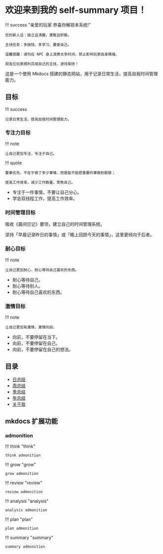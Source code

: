 # 欢迎来到我的 self-summary 项目！

!!! success "亲爱的玩家 恭喜你解锁本系统!"

    您的新人设：独立且清醒，勇敢且积极。

    主线任务：多搞钱、多学习、要爱自己。

    温馨提醒：请勿在 NPC 身上浪费太多时间，禁止影响玩家自身情绪。

    祝各位玩家顺利完成自己的主线，游戏愉快！

这是一个使用 Mkdocs 搭建的静态网站，用于记录日常生活，提高自我时间管理能力。

## 目标

!!! success

    记录日常生活，提高自我时间管理能力。

### 专注力目标

!!! note

    让自己更加专注，专注于自己。

!!! quote

    要事优先，不在于做了多少事情，而是能不能把重要的事做到极致；

    提高工作效率，减少工作数量，聚焦自己。

- 专注于一件事情，不要让自己分心。
- 学会双线程工作，提高工作效率。

### 时间管理目标

吸收《晨间日记》要领，建立自己的时间管理系统。

坚持「早晨记录昨日的事情」或「晚上回顾今天的事情」，这里更倾向于后者。

### 耐心目标

!!! note

    让自己更加耐心，耐心等待自己喜欢的东西。

- 耐心等待自己。
- 耐心等待别人。
- 耐心等待自己喜欢的东西。

### 激情目标

!!! note

    让自己更加有激情，激情向前。

- 向前，不要停留在当下。
- 向前，不要停留在自己。
- 向前，不要停留在自己的想法。

## 目录

<!-- TOC -->

- [日总结](chapter01_daily_summary/index.md)
- [周总结](chapter02_weekly_summary/index.md)
- [季总结](chapter03_quarterly_summary/index.md)
- [年总结](chapter04_annual_summary/index.md)
- [关于我](preface/about_me.md)

## mkdocs 扩展功能

### admonition

!!! think "think"

    think admonition

!!! grow "grow"

    grow admonition

!!! review "review"

    review admonition

!!! analysis "analysis"

    analysis admonition

!!! plan "plan"

    plan admonition

!!! summary "summary"

    summary admonition
